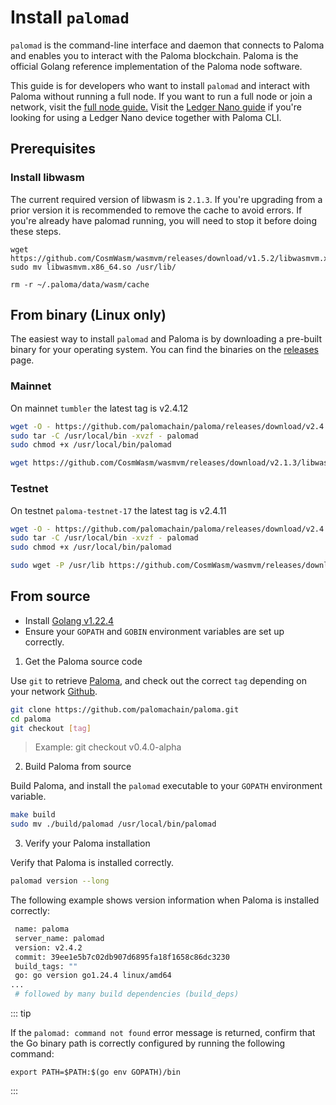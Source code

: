 # Install `palomad`

`palomad` is the command-line interface and daemon that connects to Paloma and enables you to interact with the Paloma blockchain. Paloma is the official Golang reference implementation of the Paloma node software.

This guide is for developers who want to install `palomad` and interact with Paloma without running a full node. If you want to run a full node or join a network, visit the [full node guide.](../../maintain/node/requirements) Visit the [Ledger Nano guide](../../resources/paloma-ledger) if you're looking for using a Ledger Nano device together with Paloma CLI.

## Prerequisites

### Install libwasm
The current required version of libwasm is `2.1.3`. If you're upgrading from a prior version it is recommended to remove the cache to avoid errors. If you're already have palomad running, you will need to stop it before doing these steps.

```
wget https://github.com/CosmWasm/wasmvm/releases/download/v1.5.2/libwasmvm.x86_64.so
sudo mv libwasmvm.x86_64.so /usr/lib/

rm -r ~/.paloma/data/wasm/cache
```

## From binary (Linux only)

The easiest way to install `palomad` and Paloma is by downloading a pre-built binary for your operating system. You can find the binaries on the [releases](https://github.com/palomachain/paloma/releases) page. 


### Mainnet
On mainnet `tumbler` the latest tag is v2.4.12

```sh
wget -O - https://github.com/palomachain/paloma/releases/download/v2.4.12/paloma_Linux_x86_64.tar.gz  | \
sudo tar -C /usr/local/bin -xvzf - palomad
sudo chmod +x /usr/local/bin/palomad

wget https://github.com/CosmWasm/wasmvm/releases/download/v2.1.3/libwasmvm.x86_64.so/libwasmvm.x86_64.so
```

### Testnet
On testnet `paloma-testnet-17` the latest tag is v2.4.11

```sh
wget -O - https://github.com/palomachain/paloma/releases/download/v2.4.2/paloma_Linux_x86_64.tar.gz  | \
sudo tar -C /usr/local/bin -xvzf - palomad
sudo chmod +x /usr/local/bin/palomad

sudo wget -P /usr/lib https://github.com/CosmWasm/wasmvm/releases/download/v1.5.2/libwasmvm.x86_64.so
```

## From source

- Install [Golang v1.22.4](https://golang.org/doc/install)
- Ensure your `GOPATH` and `GOBIN` environment variables are set up correctly.
1. Get the Paloma source code

Use `git` to retrieve [Paloma](https://github.com/palomachain/paloma), and check out the correct `tag` depending on your network [Github](https://github.com/palomachain/paloma/releases).

 ```bash
 git clone https://github.com/palomachain/paloma.git
 cd paloma
 git checkout [tag]
```
   
 > Example: git checkout v0.4.0-alpha

2. Build Paloma from source

Build Paloma, and install the `palomad` executable to your `GOPATH` environment variable.

```bash
make build
sudo mv ./build/palomad /usr/local/bin/palomad
```

3. Verify your Paloma installation

Verify that Paloma is installed correctly.

```bash
palomad version --long
```

The following example shows version information when Paloma is installed correctly:

```bash
 name: paloma
 server_name: palomad
 version: v2.4.2
 commit: 39ee1e5b7c02db907d6895fa18f1658c86dc3230
 build_tags: ""
 go: go version go1.24.4 linux/amd64
...
 # followed by many build dependencies (build_deps)
```

::: tip

If the `palomad: command not found` error message is returned, confirm that the Go binary path is correctly configured by running the following command:

```
export PATH=$PATH:$(go env GOPATH)/bin
```

:::
